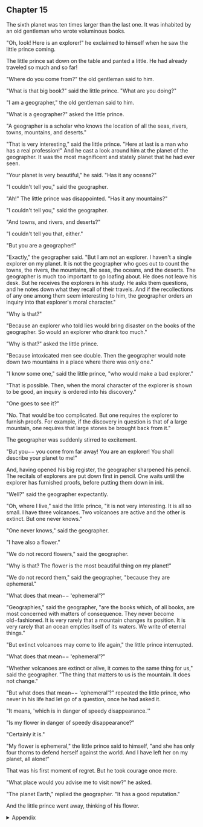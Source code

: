 ## Chapter 15


The sixth planet was ten times larger than the last one. It was inhabited by an old
gentleman who wrote voluminous books.

"Oh, look! Here is an explorer!" he exclaimed to himself when he saw the little
prince coming.

The little prince sat down on the table and panted a little. He had already traveled
so much and so far!

"Where do you come from?" the old gentleman said to him.

"What is that big book?" said the little prince. "What are you doing?"

"I am a geographer," the old gentleman said to him.

"What is a geographer?" asked the little prince.

"A geographer is a scholar who knows the location of all the seas, rivers, towns,
mountains, and deserts."

"That is very interesting," said the little prince. "Here at last is a man who has a
real profession!" And he cast a look around him at the planet of the geographer. It
was the most magnificent and stately planet that he had ever seen.

"Your planet is very beautiful," he said. "Has it any oceans?"

"I couldn't tell you," said the geographer.

"Ah!" The little prince was disappointed. "Has it any mountains?"

"I couldn't tell you," said the geographer.

"And towns, and rivers, and deserts?"

"I couldn't tell you that, either."

"But you are a geographer!"

"Exactly," the geographer said. "But I am not an explorer. I haven't a single
explorer on my planet. It is not the geographer who goes out to count the towns,
the rivers, the mountains, the seas, the oceans, and the deserts. The geographer is
much too important to go loafing about. He does not leave his desk. But he
receives the explorers in his study. He asks them questions, and he notes down
what they recall of their travels. And if the recollections of any one among them
seem interesting to him, the geographer orders an inquiry into that explorer's
moral character."

"Why is that?"

"Because an explorer who told lies would bring disaster on the books of the
geographer. So would an explorer who drank too much."

"Why is that?" asked the little prince.

"Because intoxicated men see double. Then the geographer would note down two
mountains in a place where there was only one."

"I know some one," said the little prince, "who would make a bad explorer."

"That is possible. Then, when the moral character of the explorer is shown to be
good, an inquiry is ordered into his discovery."

"One goes to see it?"

"No. That would be too complicated. But one requires the explorer to furnish
proofs. For example, if the discovery in question is that of a large mountain, one
requires that large stones be brought back from it."

The geographer was suddenly stirred to excitement.

"But you−− you come from far away! You are an explorer! You shall describe
your planet to me!"

And, having opened his big register, the geographer sharpened his pencil. The
recitals of explorers are put down first in pencil. One waits until the explorer has
furnished proofs, before putting them down in ink.

"Well?" said the geographer expectantly.

"Oh, where I live," said the little prince, "it is not very interesting. It is all so
small. I have three volcanoes. Two volcanoes are active and the other is extinct.
But one never knows."

"One never knows," said the geographer.

"I have also a flower."

"We do not record flowers," said the geographer.

"Why is that? The flower is the most beautiful thing on my planet!"

"We do not record them," said the geographer, "because they are ephemeral."

"What does that mean−− 'ephemeral'?"

"Geographies," said the geographer, "are the books which, of all books, are most
concerned with matters of consequence. They never become old−fashioned. It is
very rarely that a mountain changes its position. It is very rarely that an ocean
empties itself of its waters. We write of eternal things."

"But extinct volcanoes may come to life again," the little prince interrupted.

"What does that mean−− 'ephemeral'?"

"Whether volcanoes are extinct or alive, it comes to the same thing for us," said
the geographer. "The thing that matters to us is the mountain. It does not change."

"But what does that mean−− 'ephemeral'?" repeated the little prince, who never in
his life had let go of a question, once he had asked it.

"It means, 'which is in danger of speedy disappearance.'"

"Is my flower in danger of speedy disappearance?"

"Certainly it is."

"My flower is ephemeral," the little prince said to himself, "and she has only four
thorns to defend herself against the world. And I have left her on my planet, all
alone!"

That was his first moment of regret. But he took courage once more.

"What place would you advise me to visit now?" he asked.

"The planet Earth," replied the geographer. "It has a good reputation."

And the little prince went away, thinking of his flower.



<details>
<summary>Appendix</summary>

<p>小王子来到的第 6 个星球，比上一个星球大 10 倍。这个星球上住着一位老绅士。</p>

<p>老绅士在写一本巨大而厚重的书。</p>

<p>老绅士欢迎小王子的到来，解释说，他是一个地理学家，他的书上记录着世界上所有星球的情况。</p>

<p>小王子问，你的星球上有海洋吗？</p>

<p>老绅士说不知道。</p>

<p>河流？大山？植物？动物？</p>

<p>老绅士通通不知道。</p>

<p>老绅士说，他是地理学家，不是冒险者，不在乎星球上有些什么，也没有时间去数这个星球上有多少大山、有多少河流。</p>

<p>当老绅士遇到冒险者或者旅行者，老绅士就会询问他们经过的星球的情况。为了验证真假，老绅士还会让他们拿出证明来看。同样的，小王子也是旅行者，老绅士一视同仁的问小王子星球的情况。</p>

<p>小王子说，他的星球上有 3 座火山，2 座活火山，1 座死火山。他的星球上还有 1 朵花。</p>

<p>老绅士说，他对火山的情况感兴趣，对花没兴趣，因为花是短暂的。</p>

<p>小王子没有明白，花是短暂的吗，死火山也有可能变成活火山。</p>

<p>老绅士说，不管火山是死是活，它都是山。山川和河流的变化是缓慢的，花的变化很快，可能很快就会消失</p>

<p>花很快就会消失？</p>

<p>小王子自言自语道，我的花是短暂的！它只有四根刺来保护自己，而且可能很快就会消失，我却离开了我的星球，把它独单地留在了那里。小王子感到了愧疚。</p>

<p>小王子又鼓起勇气，问老绅士，有什么地方你建议我去参观吗？</p>

<p>地球有很好的声誉，你可以去那里。</p>

<p>然后小王子带着对花的思念，离开了星球。</p>

</details>
